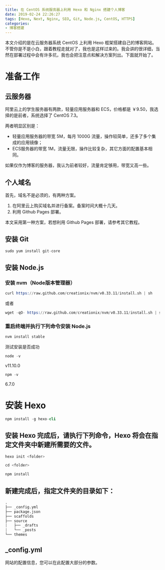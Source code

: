 ```yaml
---
title: 在 CentOS 系统服务器上利用 Hexo 和 Nginx 搭建个人博客
date: 2019-02-24 22:26:27
tags: [Hexo, Next, Nginx, SEO, Git, Node.js, CentOS, HTTPS]
categories:
- 博客搭建
---
```

本文介绍的是在云服务器系统 CentOS 上利用 Hexo 框架搭建自己的博客网站。不管你是不是小白，跟着教程走就对了，我也是这样过来的。我会讲的很详细，当然在部署过程中会有许多坑，我也会把注意点和解决方案列出。下面就开始了。<!-- more -->

# 准备工作

## 云服务器

阿里云上的学生服务器有两款，轻量应用服务器和 ECS，价格都是 ￥9.50，我选择的是前者，系统选择了 CentOS 7.3。

两者明显区别是：

- 轻量应用服务器的带宽 5M，每月 1000G 流量，操作较简单，还多了多个集成的应用镜像；
- ECS服务器的带宽 1M，流量无限，操作比较复杂，其它方面的配置基本相同。

如果仅作为博客的服务器，我认为前者较好，流量肯定够用，带宽又高一些。

## 个人域名

首先，域名不是必须的，有两种方案。

1. 在阿里云上购买域名并进行备案。备案时间大概十几天。
2. 利用 Github Pages 部署。

本文采用第一种方案，若想利用 Github Pages 部署，请参考其它教程。

## 安装 Git

```s
sudo yum install git-core
```

## 安装 Node.js

### 安装 nvm（Node版本管理器）

```s
curl https://raw.github.com/creationix/nvm/v0.33.11/install.sh | sh
```

或者

```s
wget -qO- https://raw.github.com/creationix/nvm/v0.33.11/install.sh | sh
```

### 重启终端并执行下列命令安装 Node.js

```s
nvm install stable
```

测试安装是否成功

```s
node -v
```

v11.10.0

```s
npm -v
```

6.7.0

# 安装 Hexo

```s
npm install -g hexo-cli
```

## 安装 Hexo 完成后，请执行下列命令，Hexo 将会在指定文件夹中新建所需要的文件。

```s
hexo init <folder>
```

```s
cd <folder>
```

```s
npm install
```

## 新建完成后，指定文件夹的目录如下：

 ```s
.
├── _config.yml
├── package.json
├── scaffolds
├── source
|   ├── _drafts
|   └── _posts
└── themes
 ```

## _config.yml

网站的配置信息，您可以在此配置大部分的参数。

## 